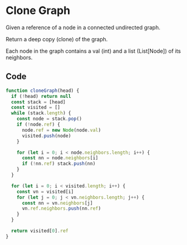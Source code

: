 # Clone Graph

Given a reference of a node in a connected undirected graph.

Return a deep copy (clone) of the graph.

Each node in the graph contains a val (int) and a list (List[Node]) of its neighbors.

## Code

```javascript
function cloneGraph(head) {
  if (!head) return null
  const stack = [head]
  const visited = []
  while (stack.length) {
    const node = stack.pop()
    if (!node.ref) {
      node.ref = new Node(node.val)
      visited.push(node)
    }

    for (let i = 0; i < node.neighbors.length; i++) {
      const nn = node.neighbors[i]
      if (!nn.ref) stack.push(nn)
    }
  }

  for (let i = 0; i < visited.length; i++) {
    const vn = visited[i]
    for (let j = 0; j < vn.neighbors.length; j++) {
      const nn = vn.neighbors[j]
      vn.ref.neighbors.push(nn.ref)
    }
  }

  return visited[0].ref
}

```